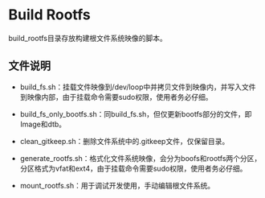 # Build Rootfs

build_rootfs目录存放构建根文件系统映像的脚本。

## 文件说明

- build_fs.sh：挂载文件映像到/dev/loop中并拷贝文件到映像内，并写入文件到映像内部，由于挂载命令需要sudo权限，使用者务必仔细。

- build_fs_only_bootfs.sh：同build_fs.sh，但仅更新bootfs部分的文件，即Image和dtb。

- clean_gitkeep.sh：删除文件系统中的.gitkeep文件，仅保留目录。

- generate_rootfs.sh：格式化文件系统映像，会分为boofs和rootfs两个分区，分区格式为vfat和ext4，由于挂载命令需要sudo权限，使用者务必仔细。

- mount_rootfs.sh：用于调试开发使用，手动编辑根文件系统。
